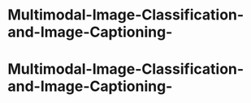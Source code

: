 # Multimodal-Image-Classification-and-Image-Captioning-
# Multimodal-Image-Classification-and-Image-Captioning-
